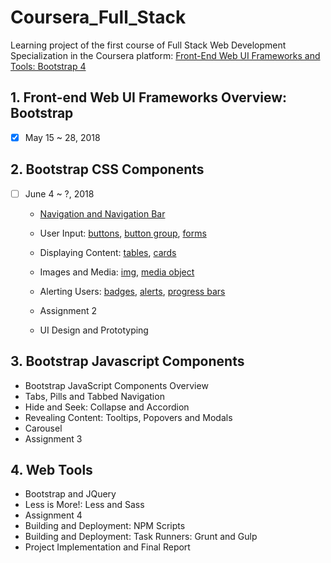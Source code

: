 # Coursera_Full_Stack

Learning project of the first course of Full Stack Web Development Specialization in the Coursera platform: 
[Front-End Web UI Frameworks and Tools: Bootstrap 4](https://www.coursera.org/learn/bootstrap-4)

## 1. Front-end Web UI Frameworks Overview: Bootstrap 
- [x] May 15 ~ 28, 2018
  
## 2. Bootstrap CSS Components
- [ ] June 4 ~ ?, 2018
  
  + [Navigation and Navigation Bar](http://getbootstrap.com/docs/4.0/components/navbar/)	
	
  + User Input: 
    [buttons](http://getbootstrap.com/docs/4.0/components/buttons/), 
    [button group](http://getbootstrap.com/docs/4.0/components/button-group/), 
    [forms](http://getbootstrap.com/docs/4.0/components/forms/)
    
  + Displaying Content: 
    [tables](http://getbootstrap.com/docs/4.0/content/tables/), 
    [cards](http://getbootstrap.com/docs/4.0/components/card/)
    
  + Images and Media: 
    [img](http://getbootstrap.com/docs/4.0/content/images/), 
    [media object](http://getbootstrap.com/docs/4.0/layout/media-object/)
  
  + Alerting Users:
    [badges](http://getbootstrap.com/docs/4.0/components/badge/),
    [alerts](http://getbootstrap.com/docs/4.0/components/alerts),
    [progress bars](http://getbootstrap.com/docs/4.0/components/progress/)
    
  + Assignment 2
  + UI Design and Prototyping

## 3. Bootstrap Javascript Components

  + Bootstrap JavaScript Components Overview
  + Tabs, Pills and Tabbed Navigation
  + Hide and Seek: Collapse and Accordion
  + Revealing Content: Tooltips, Popovers and Modals
  + Carousel
  + Assignment 3

## 4. Web Tools

  + Bootstrap and JQuery
  + Less is More!: Less and Sass
  + Assignment 4
  + Building and Deployment: NPM Scripts
  + Building and Deployment: Task Runners: Grunt and Gulp
  + Project Implementation and Final Report
